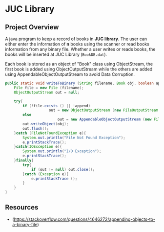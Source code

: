 # JUC Library

## Project Overview

A java program to keep a record of books in **JUC library**. 
The user can either enter the information of **n** books using the scanner or read books information from any binary file.
Whether a user writes or reads books, the books will be inserted at JUC Library (`BookDB.dat`).


Each book is stored as an object of "Book" class using ObjectStream,
the first book is added using ObjectOutputStream 
while the others are added using AppendableObjectOutputStream
to avoid Data Corruption.

```java
public static void writeToBinary (String filename, Book obj, boolean append){
	File file = new File (filename);
	ObjectOutputStream out = null;

	try{
		if (!file.exists () || !append) 
                	out = new ObjectOutputStream (new FileOutputStream (filename));
		else 
                        out = new AppendableObjectOutputStream (new FileOutputStream (filename, append));
		out.writeObject(obj);
		out.flush();
	}catch (FileNotFoundException e){
		System.out.println("File Not Found Exception");
		e.printStackTrace();
	}catch(IOException e){
		System.out.println("I/O Exception");
		e.printStackTrace();
	}finally{
		try{
			if (out != null) out.close();
		}catch (Exception e){
			e.printStackTrace ();
		}
	}
}
```

## Resources
 - (https://stackoverflow.com/questions/4646272/appending-objects-to-a-binary-file)
